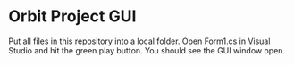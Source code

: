 # Orbit Project GUI
 
Put all files in this repository into a local folder. Open Form1.cs in Visual Studio and hit the green play button. You should see the GUI window open. 
